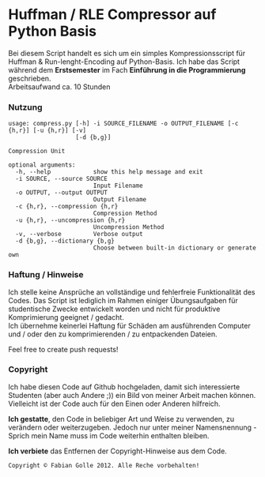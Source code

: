 Huffman / RLE Compressor auf Python Basis
=============================

Bei diesem Script handelt es sich um ein simples Kompressionsscript für Huffman & Run-lenght-Encoding auf Python-Basis. Ich habe das Script während dem **Erstsemester** im Fach **Einführung in die Programmierung** geschrieben.  
Arbeitsaufwand ca. 10 Stunden  

### Nutzung
	usage: compress.py [-h] -i SOURCE_FILENAME -o OUTPUT_FILENAME [-c {h,r}] [-u {h,r}] [-v]
	                   [-d {b,g}]
	
	Compression Unit
	
	optional arguments:
	  -h, --help            show this help message and exit
	  -i SOURCE, --source SOURCE
	                        Input Filename
	  -o OUTPUT, --output OUTPUT
	                        Output Filename
	  -c {h,r}, --compression {h,r}
	                        Compression Method
	  -u {h,r}, --uncompression {h,r}
	                        Uncompression Method
	  -v, --verbose         Verbose output
	  -d {b,g}, --dictionary {b,g}
	                        Choose between built-in dictionary or generate own
	                        
### Haftung / Hinweise
Ich stelle keine Ansprüche an vollständige und fehlerfreie Funktionalität des Codes. Das Script ist lediglich im Rahmen einiger Übungsaufgaben für studentische Zwecke entwickelt worden und nicht für produktive Komprimierung geeignet / gedacht.  
Ich übernehme keinerlei Haftung für Schäden am ausführenden Computer und / oder den zu komprimierenden / zu entpackenden Dateien.  
  
Feel free to create push requests!

### Copyright
Ich habe diesen Code auf Github hochgeladen, damit sich interessierte Studenten (aber auch Andere ;)) ein Bild von meiner Arbeit machen können. Vielleicht ist der Code auch für den Einen oder Anderen hilfreich.  

**Ich gestatte**, den Code in beliebiger Art und Weise zu verwenden, zu verändern oder weiterzugeben. Jedoch nur unter meiner Namensnennung - Sprich mein Name muss im Code weiterhin enthalten bleiben.

**Ich verbiete** das Entfernen der Copyright-Hinweise aus dem Code.  
  
  
  
	Copyright © Fabian Golle 2012. Alle Reche vorbehalten!